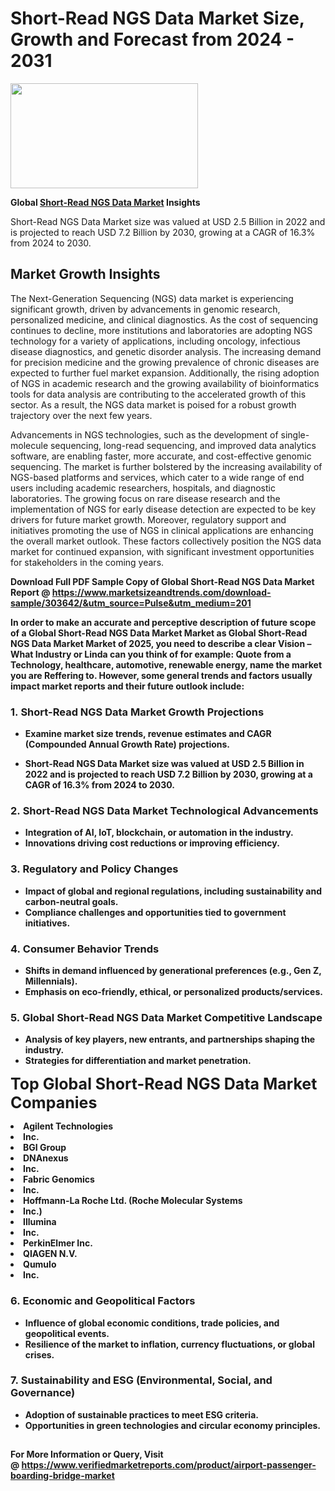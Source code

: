 <H1>Short-Read NGS Data Market Size, Growth and Forecast from 2024 - 2031</H1><img class="aligncenter size-medium wp-image-584254" src="https://thirdeyenews.in/wp-content/uploads/2024/09/Global-Market-Research-300x168.jpeg" alt="" width="300" height="168" /><p><strong>Global&nbsp;<a href="https://www.marketsizeandtrends.com/download-sample/303642/&amp;utm_source=Pulse&amp;utm_medium=201">Short-Read NGS Data Market</a> Insights</strong></p><p>Short-Read NGS Data Market size was valued at USD 2.5 Billion in 2022 and is projected to reach USD 7.2 Billion by 2030, growing at a CAGR of 16.3% from 2024 to 2030.</p><p><h2>Market Growth Insights</h2> <p>The Next-Generation Sequencing (NGS) data market is experiencing significant growth, driven by advancements in genomic research, personalized medicine, and clinical diagnostics. As the cost of sequencing continues to decline, more institutions and laboratories are adopting NGS technology for a variety of applications, including oncology, infectious disease diagnostics, and genetic disorder analysis. The increasing demand for precision medicine and the growing prevalence of chronic diseases are expected to further fuel market expansion. Additionally, the rising adoption of NGS in academic research and the growing availability of bioinformatics tools for data analysis are contributing to the accelerated growth of this sector. As a result, the NGS data market is poised for a robust growth trajectory over the next few years.</p> <p><strong></strong></p> <p>Advancements in NGS technologies, such as the development of single-molecule sequencing, long-read sequencing, and improved data analytics software, are enabling faster, more accurate, and cost-effective genomic sequencing. The market is further bolstered by the increasing availability of NGS-based platforms and services, which cater to a wide range of end users including academic researchers, hospitals, and diagnostic laboratories. The growing focus on rare disease research and the implementation of NGS for early disease detection are expected to be key drivers for future market growth. Moreover, regulatory support and initiatives promoting the use of NGS in clinical applications are enhancing the overall market outlook. These factors collectively position the NGS data market for continued expansion, with significant investment opportunities for stakeholders in the coming years.</p> <p><strong></p><p><span class=""><strong>Download Full PDF Sample Copy of Global Short-Read NGS Data Market Report</strong> @ <a href="https://www.marketsizeandtrends.com/download-sample/303642/&amp;utm_source=Pulse&amp;utm_medium=201" target="_blank">https://www.marketsizeandtrends.com/download-sample/303642/&amp;utm_source=Pulse&amp;utm_medium=201</a></span></p><p>In order to make an accurate and perceptive description of future scope of a Global&nbsp;Short-Read NGS Data Market Market as Global&nbsp;Short-Read NGS Data Market Market of 2025, you need to describe a clear Vision &ndash; What Industry or Linda can you think of for example: Quote from a Technology, healthcare, automotive, renewable energy, name the market you are Reffering to. However, some general trends and factors usually impact market reports and their future outlook include:</p><h3>1.&nbsp;<strong>Short-Read NGS Data Market Growth Projections</strong></h3><ul><li>Examine market size trends, revenue estimates and CAGR (Compounded Annual Growth Rate) projections.</li><li><p>Short-Read NGS Data Market size was valued at USD 2.5 Billion in 2022 and is projected to reach USD 7.2 Billion by 2030, growing at a CAGR of 16.3% from 2024 to 2030.</p></li></ul><h3>2.&nbsp;<strong>Short-Read NGS Data Market Technological Advancements</strong></h3><ul><li>Integration of AI, IoT, blockchain, or automation in the industry.</li><li>Innovations driving cost reductions or improving efficiency.</li></ul><h3>3.&nbsp;<strong>Regulatory and Policy Changes</strong></h3><ul><li>Impact of global and regional regulations, including sustainability and carbon-neutral goals.</li><li>Compliance challenges and opportunities tied to government initiatives.</li></ul><h3>4.&nbsp;<strong>Consumer Behavior Trends</strong></h3><ul><li>Shifts in demand influenced by generational preferences (e.g., Gen Z, Millennials).</li><li>Emphasis on eco-friendly, ethical, or personalized products/services.</li></ul><h3>5.&nbsp;<strong>Global Short-Read NGS Data Market Competitive Landscape</strong></h3><ul><li>Analysis of key players, new entrants, and partnerships shaping the industry.</li><li>Strategies for differentiation and market penetration.</li></ul><p data-pm-slice="1 1 []"><span style="color: inherit; font-family: inherit; font-size: 25px;">Top Global Short-Read NGS Data Market Companies</span></p><div class="" data-test-id=""><p><li>Agilent Technologies</li><li> Inc.</li><li> BGI Group</li><li> DNAnexus</li><li> Inc.</li><li> Fabric Genomics</li><li> Inc.</li><li> Hoffmann-La Roche Ltd. (Roche Molecular Systems</li><li> Inc.)</li><li> Illumina</li><li> Inc.</li><li> PerkinElmer Inc.</li><li> QIAGEN N.V.</li><li> Qumulo</li><li> Inc.</li></p></div><h3>6.&nbsp;<strong>Economic and Geopolitical Factors</strong></h3><ul><li>Influence of global economic conditions, trade policies, and geopolitical events.</li><li>Resilience of the market to inflation, currency fluctuations, or global crises.</li></ul><h3>7.&nbsp;<strong>Sustainability and ESG (Environmental, Social, and Governance)</strong></h3><ul><li>Adoption of sustainable practices to meet ESG criteria.</li><li>Opportunities in green technologies and circular economy principles.</li></ul><h2><strong style="font-size: 14px;">For More Information or Query, Visit @&nbsp;</strong><a style="background-color: #ffffff; font-size: 14px;" href="https://www.marketsizeandtrends.com/report/short-read-ngs-data-market/" target="_blank">https://www.verifiedmarketreports.com/product/airport-passenger-boarding-bridge-market</a></h2>